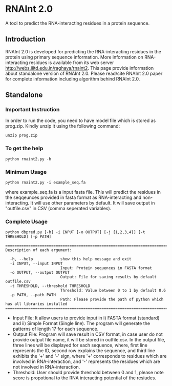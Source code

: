 # RNAInt 2.0
A tool to predict the RNA-interacting residues in a protein sequence.

## Introduction
RNAInt 2.0 is developed for predicting the RNA-interacting residues in the protein using primary sequence information. More information on RNA-interacting residues is available from its web server http://webs.iiitd.edu.in/raghava/rnaint2. This page provide information about standalone version of RNAInt 2.0. Please read/cite RNAInt 2.0 paper for complete information including algorithm behind RNAInt 2.0.<br>

## Standalone

### Important Instruction
In order to run the code, you need to have model file which is stored as prog.zip. Kindly unzip it using the following command:
```
unzip prog.zip
```

### To get the help
```
python rnaint2.py -h
```
### Minimum Usage
```
python rnaint2.py -i example_seq.fa
```
where example_seq.fa is a input fasta file. This will predict the residues in the seqqeunces provided  in fasta format as RNA-interacting and non-interacting. It will use other parameters by default. It will save output in "outfile.csv" in CSV (comma seperated variables).

### Complete Usage
```
python dbpred.py [-h] -i INPUT [-o OUTPUT] [-j {1,2,3,4}] [-t THRESHOLD] [-p PATH]
```
```
====================================================================================================
Description of each argument:

  -h, --help            show this help message and exit
  -i INPUT, --input INPUT
                        Input: Protein sequences in FASTA format
  -o OUTPUT, --output OUTPUT
                        Output: File for saving results by default outfile.csv
  -t THRESHOLD, --threshold THRESHOLD
                        Threshold: Value between 0 to 1 by default 0.6
  -p PATH, --path PATH  
                        Path: Please provide the path of python which has all libraries installed
=====================================================================================================
```
* Input File: It allow users to provide input in i) FASTA format (standard) and ii) Simple Format (Single line). The program will generate the patterns of length 17 for each sequence.
* Output File: Program will save result in CSV format, in case user do not provide output file name, it will be stored in outfile.csv. In the output file, three lines will be displayed for each sequence, where, first line represents the ID, second row explains the sequence, and third line exhibits the '+' and '-' sign, where '+' corresponds to residues which are involved in RNA-interaction, and '-' represents the residues which are not involved in RNA-interaction.
* Threshold: User should provide threshold between 0 and 1, please note score is propotional to the RNA interacting potential of the resiudes.




